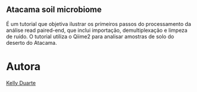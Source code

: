 ## Atacama soil microbiome
É um tutorial que objetiva ilustrar os primeiros passos do processamento da análise read paired-end, que inclui importação, demultiplexação e limpeza de ruído. O tutorial utiliza o Qiime2 para analisar amostras de solo do deserto do Atacama.
# Autora 
[Kelly Duarte](https://www.linkedin.com/in/kellygomesduarte/)

